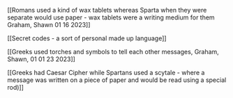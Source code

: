 [[Romans used a kind of wax tablets whereas Sparta when they were separate would use paper - wax tablets were a writing medium for them Graham, Shawn 01 16 2023]]

[[Secret codes - a sort of personal made up language]]

[[Greeks used torches and symbols to tell each other messages, Graham, Shawn, 01 01 23 2023]]

[[Greeks had Caesar Cipher while Spartans used a scytale - where a message was written on a piece of paper and would be read using a special rod)]]